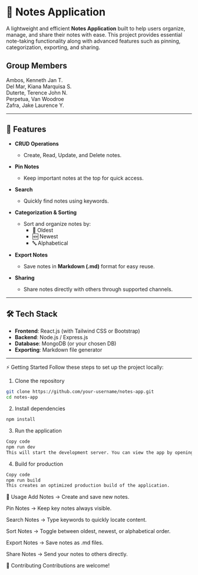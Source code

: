 # 📒 Notes Application  

A lightweight and efficient **Notes Application** built to help users organize, manage, and share their notes with ease. This project provides essential note-taking functionality along with advanced features such as pinning, categorization, exporting, and sharing.  

## Group Members
Ambos, Kenneth Jan T.  
Del Mar, Kiana Marquisa S.  
Duterte, Terence John N.  
Perpetua, Van Woodroe  
Zafra, Jake Laurence Y.  

---

## 🚀 Features  

- **CRUD Operations**  
  - Create, Read, Update, and Delete notes.  

- **Pin Notes**  
  - Keep important notes at the top for quick access.  

- **Search**  
  - Quickly find notes using keywords.  

- **Categorization & Sorting**  
  - Sort and organize notes by:  
    - 📅 Oldest  
    - 🆕 Newest  
    - 🔤 Alphabetical  

- **Export Notes**  
  - Save notes in **Markdown (.md)** format for easy reuse.  

- **Sharing**  
  - Share notes directly with others through supported channels.  

---

## 🛠️ Tech Stack  

- **Frontend**: React.js (with Tailwind CSS or Bootstrap)  
- **Backend**: Node.js / Express.js  
- **Database**: MongoDB (or your chosen DB)  
- **Exporting**: Markdown file generator  

---

⚡ Getting Started
Follow these steps to set up the project locally:
1. Clone the repository
```bash
git clone https://github.com/your-username/notes-app.git
cd notes-app
```
2. Install dependencies
```bash
npm install
```
3. Run the application
```bash
Copy code
npm run dev
This will start the development server. You can view the app by opening http://localhost:3000 in your browser.
```
4. Build for production
```bash
Copy code
npm run build
This creates an optimized production build of the application.
```

📖 Usage
Add Notes → Create and save new notes.

Pin Notes → Keep key notes always visible.

Search Notes → Type keywords to quickly locate content.

Sort Notes → Toggle between oldest, newest, or alphabetical order.

Export Notes → Save notes as .md files.

Share Notes → Send your notes to others directly.

🤝 Contributing
Contributions are welcome!
